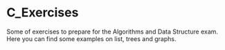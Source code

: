# C_Exercises
Some of exercises to prepare for the Algorithms and Data Structure exam.
Here you can find some examples on list, trees and graphs.
